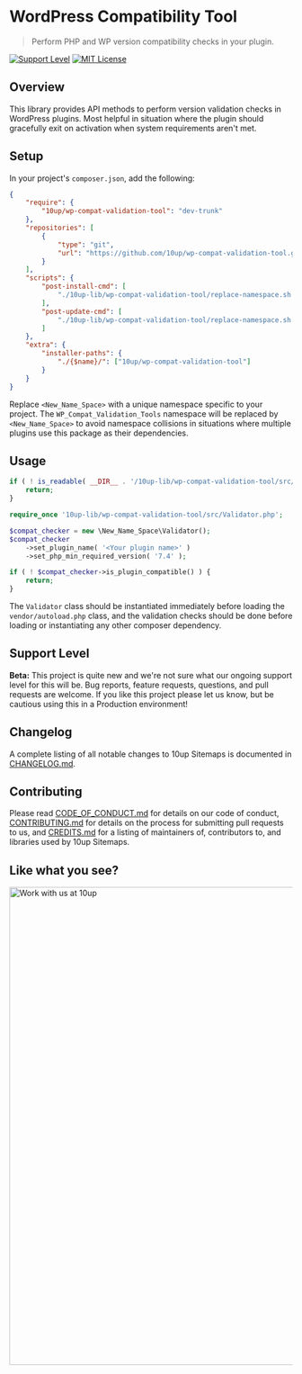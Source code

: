 # WordPress Compatibility Tool

> Perform PHP and WP version compatibility checks in your plugin.

[![Support Level](https://img.shields.io/badge/support-beta-blueviolet.svg)](#support-level) [![MIT License](https://img.shields.io/github/license/10up/wp-compat-validation-tool.svg)](https://github.com/10up/wp-compat-validation-tool/blob/trunk/LICENSE.md)

## Overview

This library provides API methods to perform version validation checks in WordPress plugins.
Most helpful in situation where the plugin should gracefully exit on activation when system requirements aren't met.

## Setup

In your project's `composer.json`, add the following:

```json
{
    "require": {
        "10up/wp-compat-validation-tool": "dev-trunk"
    },
    "repositories": [
        {
            "type": "git",
            "url": "https://github.com/10up/wp-compat-validation-tool.git"
        }
    ],
    "scripts": {
        "post-install-cmd": [
            "./10up-lib/wp-compat-validation-tool/replace-namespace.sh <New_Name_Space>"
        ],
        "post-update-cmd": [
            "./10up-lib/wp-compat-validation-tool/replace-namespace.sh <New_Name_Space>"
        ]
    },
    "extra": {
        "installer-paths": {
            "./{$name}/": ["10up/wp-compat-validation-tool"]
        }
    }
}
```

Replace `<New_Name_Space>` with a unique namespace specific to your project.
The `WP_Compat_Validation_Tools` namespace will be replaced by `<New_Name_Space>` to avoid namespace collisions in situations where multiple plugins use this package as their dependencies.

## Usage

```php
if ( ! is_readable( __DIR__ . '/10up-lib/wp-compat-validation-tool/src/Validator.php' ) ) {
    return;
}

require_once '10up-lib/wp-compat-validation-tool/src/Validator.php';

$compat_checker = new \New_Name_Space\Validator();
$compat_checker
    ->set_plugin_name( '<Your plugin name>' )
    ->set_php_min_required_version( '7.4' );

if ( ! $compat_checker->is_plugin_compatible() ) {
    return;
}
```

The `Validator` class should be instantiated immediately before loading the `vendor/autoload.php` class, and the validation checks should be done before loading or instantiating any other composer dependency.

## Support Level

**Beta:** This project is quite new and we're not sure what our ongoing support level for this will be. Bug reports, feature requests, questions, and pull requests are welcome. If you like this project please let us know, but be cautious using this in a Production environment!

## Changelog

A complete listing of all notable changes to 10up Sitemaps is documented in [CHANGELOG.md](https://github.com/10up/wp-compat-validation-tool/blob/develop/CHANGELOG.md).

## Contributing

Please read [CODE_OF_CONDUCT.md](https://github.com/10up/wp-compat-validation-tool/blob/develop/CODE_OF_CONDUCT.md) for details on our code of conduct, [CONTRIBUTING.md](https://github.com/10up/wp-compat-validation-tool/blob/develop/CONTRIBUTING.md) for details on the process for submitting pull requests to us, and [CREDITS.md](https://github.com/10up/wp-compat-validation-tool/blob/develop/CREDITS.md) for a listing of maintainers of, contributors to, and libraries used by 10up Sitemaps.

## Like what you see?

<a href="http://10up.com/contact/"><img src="https://10up.com/uploads/2016/10/10up-Github-Banner.png" width="850" alt="Work with us at 10up"></a>
